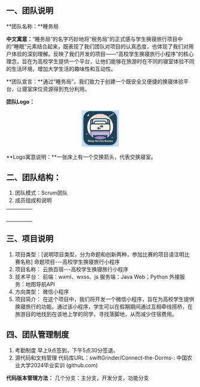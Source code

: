 ## 一、团队说明

**团队名称：**睡务局

**中文寓意：**“睡务局”的名字巧妙地将“税务局”的正式感与学生换寝旅行项目中的“睡眠”元素结合起来，既表现了我们团队对项目的认真态度，也体现了我们对用户体验的深刻理解。反映了我们开发的项目——“高校学生换寝旅行小程序”的核心理念，旨在为高校学生提供一个平台，让他们能够在旅游时在不同的寝室体验不同的生活环境，增加大学生活的趣味性和互动性。

**团队宣言：**通过“睡务局”，我们致力于创建一个既安全又便捷的换寝体验平台，让寝室床位资源得到充分利用。

**团队Logo：**

<div align="center">
	<img src="../../assets/TeamLogo.png" alt="Editor" width="100">
</div>

**Logo寓意说明：**一张床上有一个交换箭头，代表交换寝室。

## 二、团队结构：

1. 团队模式：Scrum团队
2. 成员组成和说明

|     |     |     |     |     |
| :-: | :-: | :-: | :-: | :-: |
|     |     |     |     |     |
|     |     |     |     |     |
|     |     |     |     |     |
|     |     |     |     |     |
|     |     |     |     |     |
|     |     |     |     |     |

## 三、项目说明

1. 项目类型：[说明项目类型，分为命题和创新两种，参加比赛的项目请注明比赛名称]
命题项目---高校学生换寝旅行小程序
2. 项目名称：
  云旅百宿---高校学生换寝旅行小程序
3. 技术平台：
  前端：wxml、wxss、js
  服务端：Java Web；Python
  外接服务：地图导航API
4. 方向类型：
微信小程序
5. 项目简介：
在这个项目中，我们将开发一个微信小程序，旨在为高校学生提供换寝旅行的功能。通过该小程序，学生可以在假期期间通过互相牵线搭桥，在旅游目的地找到在该地上学的同学，寻找落脚地，从而减少住宿费用。

## 四、团队管理制度

1. 考勤制度
早上9点签到，下午5点30分签退。
2. 源代码和文档管理
代码库URL：swiftGrinder/Connect-the-Dorms-: 中国农业大学2024毕业实训 (github.com)

**代码版本管理方法：**
几个分支：主分支，开发分支，功能分支
